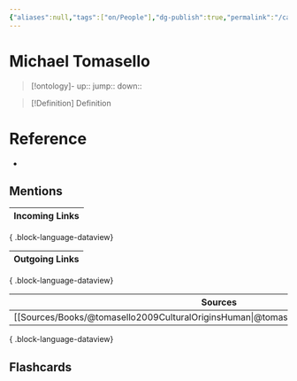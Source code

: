 ```yaml
---
{"aliases":null,"tags":["on/People"],"dg-publish":true,"permalink":"/cards/michael-tomasello/","dgPassFrontmatter":true}
---
```


# Michael Tomasello

> [!ontology]-
> up:: 
> jump:: 
> down:: 

> [!Definition] Definition
> 

# Reference
- 

## Mentions
| Incoming Links |
| -------------- |

{ .block-language-dataview}

| Outgoing Links |
| -------------- |

{ .block-language-dataview}

| Sources                                                                                     |
| ------------------------------------------------------------------------------------------- |
| [[Sources/Books/@tomasello2009CulturalOriginsHuman\|@tomasello2009CulturalOriginsHuman]] |

{ .block-language-dataview}

## Flashcards 
